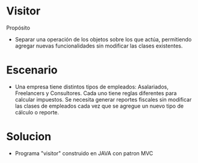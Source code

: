 # Visitor

Propósito
  - Separar una operación de los objetos sobre los que actúa, permitiendo agregar nuevas funcionalidades sin modificar las clases existentes.

# Escenario

  - Una empresa tiene distintos tipos de empleados: Asalariados, Freelancers y Consultores. Cada uno tiene reglas diferentes para calcular impuestos. Se necesita generar reportes fiscales sin modificar las clases de empleados cada vez que se agregue un nuevo tipo de cálculo o reporte.

# Solucion

  - Programa "visitor" construido en JAVA con patron MVC 
